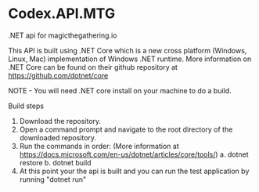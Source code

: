 # Codex.API.MTG
.NET api for magicthegathering.io

This API is built using .NET Core which is a new cross platform (Windows, Linux, Mac) implementation of Windows .NET runtime.
More information on .NET Core can be found on their github repository at https://github.com/dotnet/core

NOTE - You will need .NET core install on your machine to do a build.

Build steps
1. Download the repository.
2. Open a command prompt and navigate to the root directory of the downloaded repository.
3. Run the commands in order: (More information at https://docs.microsoft.com/en-us/dotnet/articles/core/tools/)
    a. dotnet restore
    b. dotnet build
4. At this point your the api is built and you can run the test application by running "dotnet run"
 
